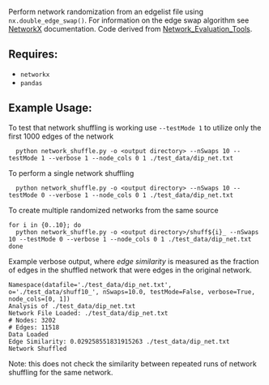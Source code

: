 Perform network randomization from an edgelist file using `nx.double_edge_swap()`. For information on the edge swap algorithm see [NetworkX](https://networkx.org/documentation/stable/reference/algorithms/generated/networkx.algorithms.swap.double_edge_swap.html) documentation. Code derived from [Network_Evaluation_Tools](https://github.com/sarah-n-wright/Network_Evaluation_Tools/tree/master/neteval).

## Requires:
* `networkx`
* `pandas`

## Example Usage:
To test that network shuffling is working use `--testMode 1` to utilize only the first 1000 edges of the network
```
  python network_shuffle.py -o <output directory> --nSwaps 10 --testMode 1 --verbose 1 --node_cols 0 1 ./test_data/dip_net.txt
```

To perform a single network shuffling
```
  python network_shuffle.py -o <output directory> --nSwaps 10 --testMode 0 --verbose 1 --node_cols 0 1 ./test_data/dip_net.txt
```
To create multiple randomized networks from the same source
```
for i in {0..10}; do
  python network_shuffle.py -o <output directory>/shuff${i}_ --nSwaps 10 --testMode 0 --verbose 1 --node_cols 0 1 ./test_data/dip_net.txt
done
```
Example verbose output, where *edge similarity* is measured as the fraction of edges in the shuffled network that were edges in the original network. 
```
Namespace(datafile='./test_data/dip_net.txt', o='./test_data/shuff10_', nSwaps=10.0, testMode=False, verbose=True, node_cols=[0, 1])
Analysis of ./test_data/dip_net.txt
Network File Loaded: ./test_data/dip_net.txt
# Nodes: 3202
# Edges: 11518
Data Loaded
Edge Similarity: 0.029258551831915263 ./test_data/dip_net.txt
Network Shuffled
```
Note: this does not check the similarity between repeated runs of network shuffling for the same network.
